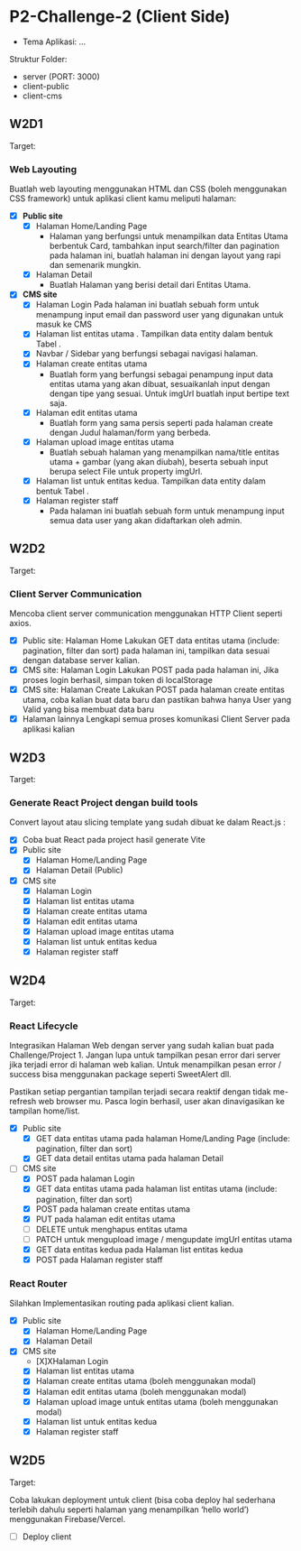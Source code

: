 # P2-Challenge-2 (Client Side)

- Tema Aplikasi: ...

Struktur Folder:

- server (PORT: 3000)
- client-public
- client-cms

## **W2D1**

Target:

### **Web Layouting**

Buatlah web layouting menggunakan HTML dan CSS (boleh menggunakan CSS framework) untuk aplikasi client kamu meliputi halaman:

- [X] **Public site**
  - [X] Halaman Home/Landing Page
    - Halaman yang berfungsi untuk menampilkan data Entitas Utama berbentuk Card, tambahkan input search/filter dan pagination pada halaman ini, buatlah halaman ini dengan layout yang rapi dan semenarik mungkin.
  - [X] Halaman Detail
    - Buatlah Halaman yang berisi detail dari Entitas Utama.

- [X] **CMS site**
  - [X] Halaman Login
    Pada halaman ini buatlah sebuah form untuk menampung input email dan password user yang digunakan untuk masuk ke CMS
  - [X] Halaman list entitas utama . Tampilkan data entity dalam bentuk Tabel .
  - [X] Navbar / Sidebar yang berfungsi sebagai navigasi halaman.
  - [X] Halaman create entitas utama
    - Buatlah form yang berfungsi sebagai penampung input data entitas utama yang akan dibuat, sesuaikanlah input dengan dengan tipe yang sesuai. Untuk imgUrl buatlah input bertipe text saja.
  - [X] Halaman edit entitas utama
    - Buatlah form yang sama persis seperti pada halaman create dengan Judul halaman/form yang berbeda.
  - [X] Halaman upload image entitas utama
    - Buatlah sebuah halaman yang menampilkan nama/title entitas utama + gambar (yang akan diubah), beserta sebuah input berupa select File untuk property imgUrl.
  - [X] Halaman list untuk entitas kedua. Tampilkan data entity dalam bentuk Tabel .
  - [X] Halaman register staff
    - Pada halaman ini buatlah sebuah form untuk menampung input semua data user yang akan didaftarkan oleh admin.

## **W2D2**

Target:

### **Client Server Communication**

Mencoba client server communication menggunakan HTTP Client seperti axios.

- [X]  Public site: Halaman Home
Lakukan GET data entitas utama (include: pagination, filter dan sort) pada halaman ini, tampilkan data sesuai dengan database server kalian.
- [X]  CMS site: Halaman Login
Lakukan POST pada pada halaman ini, Jika proses login berhasil, simpan token di localStorage
- [X]  CMS site: Halaman Create
Lakukan POST pada halaman create entitas utama, coba kalian buat data baru dan pastikan bahwa hanya User yang Valid yang bisa membuat data baru
- [X]  Halaman lainnya
Lengkapi semua proses komunikasi Client Server pada aplikasi kalian

## **W2D3**

Target:

### **Generate React Project dengan build tools**

Convert layout atau slicing template yang sudah dibuat ke dalam React.js :

- [X] Coba buat React pada project hasil generate Vite
- [X] Public site
  - [X] Halaman Home/Landing Page
  - [X] Halaman Detail (Public)

- [X] CMS site
  - [X] Halaman Login
  - [X] Halaman list entitas utama
  - [X] Halaman create entitas utama
  - [X] Halaman edit entitas utama
  - [X] Halaman upload image entitas utama
  - [X] Halaman list untuk entitas kedua
  - [X] Halaman register staff

## **W2D4**

Target:

### React Lifecycle

Integrasikan Halaman Web dengan server yang sudah kalian buat pada Challenge/Project 1. Jangan lupa untuk tampilkan pesan error dari server jika terjadi error di halaman web kalian. Untuk menampilkan pesan error / success bisa menggunakan package seperti SweetAlert dll.

Pastikan setiap pergantian tampilan terjadi secara reaktif dengan tidak me-refresh web browser mu. Pasca login berhasil, user akan dinavigasikan ke tampilan home/list.

- [X] Public site
  - [X] GET data entitas utama pada halaman Home/Landing Page (include: pagination, filter dan sort)
  - [X] GET data detail entitas utama pada halaman Detail

- [ ] CMS site
  - [X] POST pada halaman Login
  - [X] GET data entitas utama pada halaman list entitas utama (include: pagination, filter dan sort)
  - [X] POST pada halaman create entitas utama
  - [X] PUT pada halaman edit entitas utama
  - [ ] DELETE untuk menghapus entitas utama
  - [ ] PATCH untuk mengupload image / mengupdate imgUrl entitas utama
  - [X] GET data entitas kedua pada Halaman list entitas kedua
  - [X] POST pada Halaman register staff

### React Router

Silahkan Implementasikan routing pada aplikasi client kalian.

- [X] Public site
  - [X] Halaman Home/Landing Page
  - [X] Halaman Detail
- [X] CMS site
  - [X]XHalaman Login
  - [X] Halaman list entitas utama
  - [X] Halaman create entitas utama (boleh menggunakan modal)
  - [X] Halaman edit entitas utama (boleh menggunakan modal)
  - [X] Halaman upload image untuk entitas utama (boleh menggunakan modal)
  - [X] Halaman list untuk entitas kedua
  - [X] Halaman register staff

## **W2D5**

Target:

Coba lakukan deployment untuk client (bisa coba deploy hal sederhana terlebih dahulu seperti halaman yang menampilkan ‘hello world’) menggunakan Firebase/Vercel.

- [ ] Deploy client
